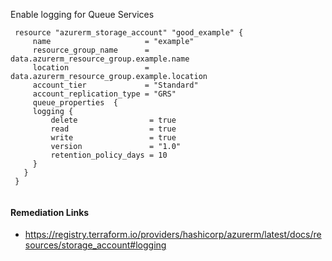
Enable logging for Queue Services

```hcl
 resource "azurerm_storage_account" "good_example" {
     name                     = "example"
     resource_group_name      = data.azurerm_resource_group.example.name
     location                 = data.azurerm_resource_group.example.location
     account_tier             = "Standard"
     account_replication_type = "GRS"
     queue_properties  {
     logging {
         delete                = true
         read                  = true
         write                 = true
         version               = "1.0"
         retention_policy_days = 10
     }
   }
 }
 
```

#### Remediation Links
 - https://registry.terraform.io/providers/hashicorp/azurerm/latest/docs/resources/storage_account#logging


